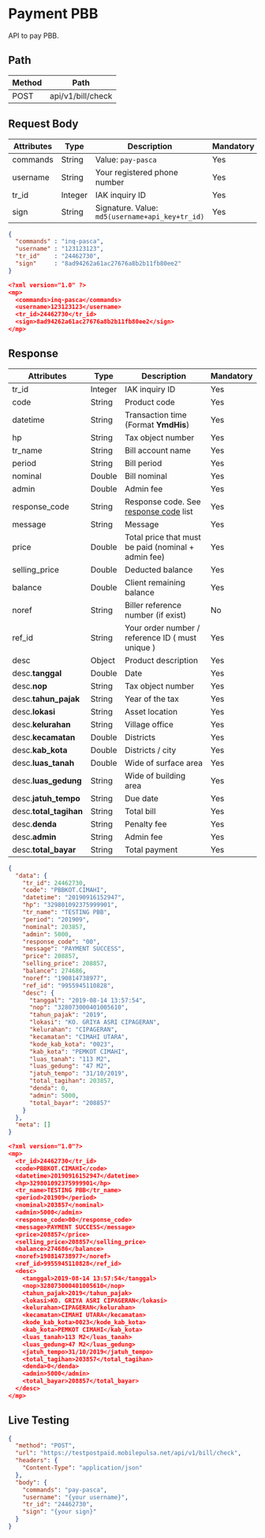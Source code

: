 # Payment PBB

API to pay PBB.

## Path

Method | Path 
---------|----------
 POST | api/v1/bill/check

## Request Body

<!-- title: Request Attributes -->
Attributes | Type | Description | Mandatory
---------|----------|---------|----------
commands | String | Value: `pay-pasca` | Yes
username | String | Your registered phone number | Yes
tr_id | Integer | IAK inquiry ID | Yes
sign | String | Signature. Value: `md5(username+api_key+tr_id)` | Yes

<!--
type: tab
title: JSON
-->

```json
{
  "commands" : "inq-pasca",
  "username" : "123123123",
  "tr_id"    : "24462730",
  "sign"     : "8ad94262a61ac27676a8b2b11fb80ee2"
}
```

<!--
type: tab
title: XML
-->

```json
<?xml version="1.0" ?>
<mp>
  <commands>inq-pasca</commands>
  <username>123123123</username>
  <tr_id>24462730</tr_id>
  <sign>8ad94262a61ac27676a8b2b11fb80ee2</sign>
</mp>
```
<!-- type: tab-end -->

## Response

<!-- title: Response Attributes -->
Attributes | Type | Description | Mandatory
---------|----------|---------|----------
tr_id | Integer | IAK inquiry ID | Yes
code | String | Product code | Yes
datetime | String | Transaction time (Format **YmdHis**) | Yes 
hp | String | Tax object number | Yes
tr_name | String | Bill account name | Yes
period | String | Bill period | Yes
nominal | Double | Bill nominal | Yes
admin | Double | Admin fee | Yes
response_code | String | Response code. See [response code](../../../response-code.md) list | Yes
message | String | Message | Yes
price | Double | Total price that must be paid (nominal + admin fee) | Yes
selling_price | Double | Deducted balance | Yes
balance | Double | Client remaining balance | Yes
noref | String | Biller reference number (if exist) | No
ref_id | String | Your order number / reference ID ( must unique ) | Yes
desc | Object | Product description | Yes
desc.**tanggal** | Double | Date | Yes
desc.**nop** | String | Tax object number | Yes
desc.**tahun_pajak** | String | Year of the tax | Yes
desc.**lokasi** | String | Asset location | Yes
desc.**kelurahan** | String | Village office | Yes
desc.**kecamatan** | Double | Districts | Yes
desc.**kab_kota** | Double | Districts / city | Yes
desc.**luas_tanah** | Double | Wide of surface area | Yes
desc.**luas_gedung** | String | Wide of building area | Yes
desc.**jatuh_tempo** | String | Due date | Yes
desc.**total_tagihan** | String | Total bill | Yes
desc.**denda** | String | Penalty fee | Yes
desc.**admin** | String | Admin fee | Yes
desc.**total_bayar** | String | Total payment | Yes

<!--
type: tab
title: JSON
-->

```json
{
  "data": {
    "tr_id": 24462730,
    "code": "PBBKOT.CIMAHI",
    "datetime": "20190916152947",
    "hp": "329801092375999901",
    "tr_name": "TESTING PBB",
    "period": "201909",
    "nominal": 203857,
    "admin": 5000,
    "response_code": "00",
    "message": "PAYMENT SUCCESS",
    "price": 208857,
    "selling_price": 208857,
    "balance": 274686,
    "noref": "190814738977",
    "ref_id": "9955945110828",
    "desc": {
      "tanggal": "2019-08-14 13:57:54",
      "nop": "328073000401005610",
      "tahun_pajak": "2019",
      "lokasi": "KO. GRIYA ASRI CIPAGERAN",
      "kelurahan": "CIPAGERAN",
      "kecamatan": "CIMAHI UTARA",
      "kode_kab_kota": "0023",
      "kab_kota": "PEMKOT CIMAHI",
      "luas_tanah": "113 M2",
      "luas_gedung": "47 M2",
      "jatuh_tempo": "31/10/2019",
      "total_tagihan": 203857,
      "denda": 0,
      "admin": 5000,
      "total_bayar": "208857"
    }
  },
  "meta": []
}
```

<!--
type: tab
title: XML
-->

```json
<?xml version="1.0"?>
<mp>
  <tr_id>24462730</tr_id>
  <code>PBBKOT.CIMAHI</code>
  <datetime>20190916152947</datetime>
  <hp>329801092375999901</hp>
  <tr_name>TESTING PBB</tr_name>
  <period>201909</period>
  <nominal>203857</nominal>
  <admin>5000</admin>
  <response_code>00</response_code>
  <message>PAYMENT SUCCESS</message>
  <price>208857</price>
  <selling_price>208857</selling_price>
  <balance>274686</balance>
  <noref>190814738977</noref>
  <ref_id>9955945110828</ref_id>
  <desc>
    <tanggal>2019-08-14 13:57:54</tanggal>
    <nop>328073000401005610</nop>
    <tahun_pajak>2019</tahun_pajak>
    <lokasi>KO. GRIYA ASRI CIPAGERAN</lokasi>
    <kelurahan>CIPAGERAN</kelurahan>
    <kecamatan>CIMAHI UTARA</kecamatan>
    <kode_kab_kota>0023</kode_kab_kota>
    <kab_kota>PEMKOT CIMAHI</kab_kota>
    <luas_tanah>113 M2</luas_tanah>
    <luas_gedung>47 M2</luas_gedung>
    <jatuh_tempo>31/10/2019</jatuh_tempo>
    <total_tagihan>203857</total_tagihan>
    <denda>0</denda>
    <admin>5000</admin>
    <total_bayar>208857</total_bayar>
  </desc>
</mp>
```
<!-- type: tab-end -->

## Live Testing

```json http
{
  "method": "POST",
  "url": "https://testpostpaid.mobilepulsa.net/api/v1/bill/check",
  "headers": {
    "Content-Type": "application/json"
  },
  "body": {
    "commands": "pay-pasca",
    "username": "{your username}",
    "tr_id": "24462730",
    "sign": "{your sign}"
  }
}
```
